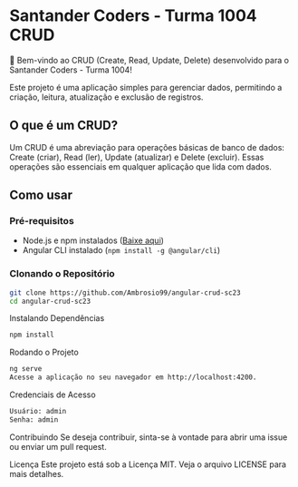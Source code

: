 # Santander Coders - Turma 1004 CRUD

🚀 Bem-vindo ao CRUD (Create, Read, Update, Delete) desenvolvido para o Santander Coders - Turma 1004!

Este projeto é uma aplicação simples para gerenciar dados, permitindo a criação, leitura, atualização e exclusão de registros.

## O que é um CRUD?

Um CRUD é uma abreviação para operações básicas de banco de dados: Create (criar), Read (ler), Update (atualizar) e Delete (excluir). Essas operações são essenciais em qualquer aplicação que lida com dados.

## Como usar

### Pré-requisitos

- Node.js e npm instalados ([Baixe aqui](https://nodejs.org/))
- Angular CLI instalado (`npm install -g @angular/cli`)

### Clonando o Repositório

```bash
git clone https://github.com/Ambrosio99/angular-crud-sc23
cd angular-crud-sc23
```

Instalando Dependências

```bash
npm install
```

Rodando o Projeto

```bash
ng serve
Acesse a aplicação no seu navegador em http://localhost:4200.
```

Credenciais de Acesso

```bash
Usuário: admin
Senha: admin
```

Contribuindo
Se deseja contribuir, sinta-se à vontade para abrir uma issue ou enviar um pull request.

Licença
Este projeto está sob a Licença MIT. Veja o arquivo LICENSE para mais detalhes.
